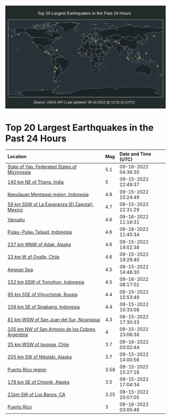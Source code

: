 ![Map](./map.png)

# Top 20 Largest Earthquakes in the Past 24 Hours

| Location | Mag | Date and Time (UTC) |
|:---|:---|:---|
| [State of Yap, Federated States of Micronesia](https://earthquake.usgs.gov/earthquakes/eventpage/us7000i8gg) | 5.1 | 09-16-2022 04:36:30 |
| [140 km NE of Thang, India](https://earthquake.usgs.gov/earthquakes/eventpage/us7000i8e9) | 5 | 09-15-2022 22:49:37 |
| [Kepulauan Mentawai region, Indonesia](https://earthquake.usgs.gov/earthquakes/eventpage/us7000i8az) | 4.8 | 09-15-2022 15:24:49 |
| [59 km SSW of La Esperanza (El Zapotal), Mexico](https://earthquake.usgs.gov/earthquakes/eventpage/us7000i8e3) | 4.7 | 09-15-2022 22:31:29 |
| [Vanuatu](https://earthquake.usgs.gov/earthquakes/eventpage/us7000i8i3) | 4.6 | 09-16-2022 11:16:31 |
| [Pulau-Pulau Talaud, Indonesia](https://earthquake.usgs.gov/earthquakes/eventpage/us7000i8i8) | 4.6 | 09-16-2022 11:45:34 |
| [237 km WNW of Adak, Alaska](https://earthquake.usgs.gov/earthquakes/eventpage/us7000i89p) | 4.6 | 09-15-2022 14:02:38 |
| [23 km W of Ovalle, Chile](https://earthquake.usgs.gov/earthquakes/eventpage/us7000i8ch) | 4.6 | 09-15-2022 19:29:40 |
| [Aegean Sea](https://earthquake.usgs.gov/earthquakes/eventpage/us7000i89v) | 4.5 | 09-15-2022 14:48:30 |
| [152 km SSW of Tomohon, Indonesia](https://earthquake.usgs.gov/earthquakes/eventpage/us7000i8hm) | 4.5 | 09-16-2022 08:17:02 |
| [95 km SSE of Vilyuchinsk, Russia](https://earthquake.usgs.gov/earthquakes/eventpage/us7000i8bg) | 4.4 | 09-15-2022 15:53:49 |
| [109 km SE of Sinabang, Indonesia](https://earthquake.usgs.gov/earthquakes/eventpage/us7000i8b0) | 4.4 | 09-15-2022 15:33:08 |
| [81 km WSW of San Juan del Sur, Nicaragua](https://earthquake.usgs.gov/earthquakes/eventpage/us7000i8by) | 4.3 | 09-15-2022 17:30:33 |
| [105 km NW of San Antonio de los Cobres, Argentina](https://earthquake.usgs.gov/earthquakes/eventpage/us7000i8ed) | 4 | 09-15-2022 23:06:38 |
| [25 km WSW of Iquique, Chile](https://earthquake.usgs.gov/earthquakes/eventpage/us7000i8g2) | 3.7 | 09-16-2022 03:02:44 |
| [205 km SW of Nikolski, Alaska](https://earthquake.usgs.gov/earthquakes/eventpage/us7000i89m) | 3.7 | 09-15-2022 14:00:56 |
| [Puerto Rico region](https://earthquake.usgs.gov/earthquakes/eventpage/pr2022258000) | 3.58 | 09-15-2022 15:27:18 |
| [178 km SE of Chignik, Alaska](https://earthquake.usgs.gov/earthquakes/eventpage/ak022buystuy) | 3.5 | 09-15-2022 17:04:34 |
| [21km SW of Los Banos, CA](https://earthquake.usgs.gov/earthquakes/eventpage/nc73782086) | 3.25 | 09-15-2022 20:07:05 |
| [Puerto Rico](https://earthquake.usgs.gov/earthquakes/eventpage/pr71371953) | 3 | 09-16-2022 03:05:48 |

